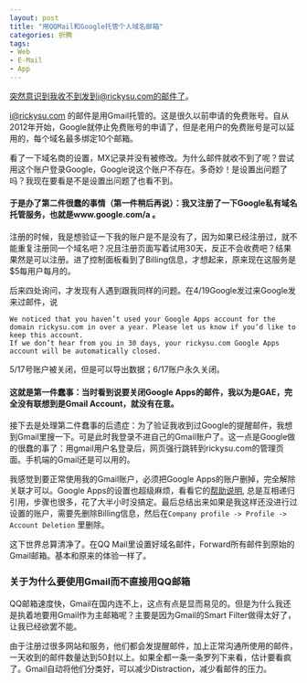 ```yaml
---
layout: post
title: "用QQMail和Google托管个人域名邮箱"
categories: 折腾
tags:
- Web
- E-Mail
- App
---
```

突然意识到我收不到发到i@rickysu.com的邮件了。

i@rickysu.com 的邮件是用Gmail托管的。这是很久以前申请的免费账号。自从2012年开始，Google就停止免费账号的申请了，但是老用户的免费账号是可以延用的，每个域名最多绑定10个邮箱。

看了一下域名商的设置，MX记录并没有被修改。为什么邮件就收不到了呢？尝试用这个账户登录Google，Google说这个账户不存在。多奇妙！是设置出问题了吗？我现在要看是不是设置出问题了也看不到。

#### 于是办了第二件很蠢的事情（第一件稍后再说）：我又注册了一下Google私有域名托管服务，也就是www.google.com/a 。

注册的时候，我是想验证一下我的账户是不是没有了，因为如果已经注册过，就不能重复注册同一个域名吧？况且注册页面写着试用30天，反正不会收费吧？结果果然是可以注册。进了控制面板看到了Billing信息，才想起来，原来现在这服务是$5每用户每月的。

后来四处询问，才发现有人遇到跟我同样的问题。在4/19Google发过来Google发来过邮件，说

    We noticed that you haven’t used your Google Apps account for the domain rickysu.com in over a year. Please let us know if you’d like to keep this account.
    If we don’t hear from you in 30 days, your rickysu.com Google Apps account will be automatically closed.

5/17号账户被关闭，但是可以导出数据；6/17账户永久关闭。

#### 这就是第一件蠢事：当时看到说要关闭Google Apps的邮件，我以为是GAE，完全没有联想到是Gmail Account，就没有在意。

接下去是处理第二件蠢事的后遗症：为了验证我收到过Google的提醒邮件，我想到Gmail里搜一下。可是此时我登录不进自己的Gmail账户了。这一点是Google做的很蠢的事了：用gmail用户名登录后，网页强行跳转到rickysu.com的管理页面。手机端的Gmail还是可以用的。

我感觉到要正常使用我的Gmail账户，必须把Google Apps的账户删掉，完全解除关联才可以。Google Apps的设置也超级麻烦，看看它的[帮助说明](https://support.google.com/a/answer/1257646), 总是互相递归引用，步骤也很多，花了大半小时没搞定。最后总结出来如果是我这样还没进行过设置的账户，需要先删除Billing信息，然后在`Company profile -> Profile -> Account Deletion` 里删除。

这下世界总算清净了。在QQ Mail里设置好域名邮件，Forward所有邮件到原始的Gmail邮箱。基本和原来的体验一样了。

### 关于为什么要使用Gmail而不直接用QQ邮箱
QQ邮箱速度快，Gmail在国内连不上，这点有点是显而易见的。但是为什么我还是执着地要用Gmail作为主邮箱呢？主要是因为Gmail的Smart Filter做得太好了，让我已经欲罢不能。

由于注册过很多网站和服务，他们都会发提醒邮件，加上正常沟通所使用的邮件，一天收到的邮件数量达到50封以上。如果全都一条一条罗列下来看，估计要看疯了。Gmail自动将他们分类好，可以减少Distraction，减少看邮件的压力。